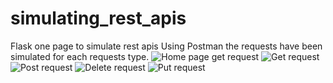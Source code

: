 # simulating_rest_apis
Flask one page to simulate rest apis
Using Postman the requests have been simulated for each requests type.
![Home page get request]({{site.baseurl}}home.PNG)
![Get request]({{site.baseurl}}/https://github.com/NAnnamalai/simulating_rest_apis/blob/master/rest_apis/get_req.PNG)
![Post request]({{site.baseurl}}/https://github.com/NAnnamalai/simulating_rest_apis/blob/master/rest_apis/post_req.PNG)
![Delete request]({{site.baseurl}}/https://github.com/NAnnamalai/simulating_rest_apis/blob/master/rest_apis/del_req.PNG)
![Put request]({{site.baseurl}}/https://github.com/NAnnamalai/simulating_rest_apis/blob/master/rest_apis/put_req.PNG)
